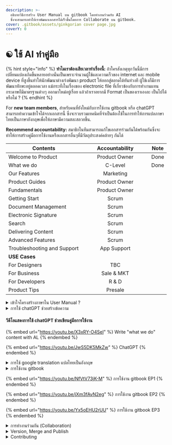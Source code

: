 ```yaml
---
description: >-
  อธิบายวิธีการสร้าง User Manual บน gitbook โดยทำงานร่วมกับ AI
  ซึ่งจะสามารถทำให้เราพัฒนาเอกสารได้เร็วขึ้นโดยการ Collaborate บน gitbook.
cover: .gitbook/assets/ginkgorian cover page.jpg
coverY: 0
---
```


# ☯ ใช้ AI ทำคู่มือ



{% hint style="info" %}
**ทำไมเราต้องเสียเวลาทำเรื่องนี้:** ถ้าใครสังเกตุทุกวันนี้มีการเปลี่ยนแปลงเกิดขึ้นหลายอย่างนั่นเป็นเพราะจำนวนผู้ใช้และความเร็วของ internet และ mobile device ที่สูงขึ้นทำให้นักพัฒนาต่างเร่งพัฒนา product ให้ออกสู่ตลาดได้ทันท่วงที ผู้ใช้เงก็มีการพัฒนาทักษะอยู่ตลอดเวลา แม้กระทั่งในเรื่องของ electronic file ที่เกี่ยวข้องกับการทำงานแทนกระดาษก็มีมาตรฐานต่างๆ ออกมาใหม่อยู่เรื่อย แล้วถ้าเราอยากมี Format เป็นของเราเองละ เป็นไปได้หรือไม่ ?
{% endhint %}

For **new team members**, สำหรับคนที่ยังใหม่กับการใช้งาน gitbook หรือ chatGPT สามารถทำความเข้าใจได้จากเอกสารนี้ ซึ่งจะรวบรวมเทคนิคที่จำเป็นต้องใช้ในการทำให้การแปลภาษาไทยเป็นภาษาอังกฤษเพื่อให้ภาษามีความสละสลวยขึ้น.

**Recommend accountability:** สมาชิกในทีมสามารถแก้ไขเอกสารร่วมกันได้พร้อมกันซึ่งจะทำให้การสร้างคู่มือการใช้งานหรือเอกสารอื่นๆที่มีวัตถุประสงค์คล้ายๆ กันได้

<table><thead><tr><th width="274.3333333333333">Contents</th><th width="237" align="center">Accountability</th><th align="center">Note</th></tr></thead><tbody><tr><td>Welcome to Product</td><td align="center">Product Owner</td><td align="center">Done</td></tr><tr><td>What we do</td><td align="center">C-Level</td><td align="center">Done</td></tr><tr><td>Our Features</td><td align="center">Marketing</td><td align="center"></td></tr><tr><td>Product Guides</td><td align="center">Product Owner</td><td align="center"></td></tr><tr><td>Fundamentals</td><td align="center">Product Owner</td><td align="center"></td></tr><tr><td>Getting Start</td><td align="center">Scrum</td><td align="center"></td></tr><tr><td>Document Management</td><td align="center">Scrum</td><td align="center"></td></tr><tr><td>Electronic Signature</td><td align="center">Scrum</td><td align="center"></td></tr><tr><td>Search</td><td align="center">Scrum</td><td align="center"></td></tr><tr><td>Delivering Content</td><td align="center">Scrum</td><td align="center"></td></tr><tr><td>Advanced Features</td><td align="center">Scrum</td><td align="center"></td></tr><tr><td>Troubleshooting and Support</td><td align="center">App Support</td><td align="center"></td></tr><tr><td><strong>USE Cases</strong></td><td align="center"></td><td align="center"></td></tr><tr><td>   For Designers</td><td align="center">TBC</td><td align="center"></td></tr><tr><td>   For Business</td><td align="center">Sale &#x26; MKT</td><td align="center"></td></tr><tr><td>   For Developers</td><td align="center">R &#x26; D</td><td align="center"></td></tr><tr><td>Product Tips</td><td align="center">Presale</td><td align="center"></td></tr></tbody></table>

<details>

<summary>เข้าใจโครงสร้างภาษาใน User Manual ?</summary>

* ให้ใช้สรรพนามเรียกผู้ใช้งานที่กำลังอ่านคู่มือว่า You.
* ให้เรียกผู้ส่งเอกสารให้ผู้อื่นลงนามว่า Sender.
* ให้เรียกผู้รับเอกสารเพื่อลงนามว่า Recipient(s).
* ให้เรียกลูกค้าที่เป็นสมาชิกแบบเสียเงินว่า Premium member หรือ Premium Subscriber.
* ให้เรียกลูกค้าที่เป็นสมาชิกแบบใช้ฟรีว่า Freemium member&#x20;



</details>

<details>

<summary>การใช้ chatGPT ช่วยสร้างข้อความ</summary>

การใช้ chatGPT ช่วยเขียนคู่มือการใช้งานเราจะต้องสร้างข้อความคำสั่งเป็นภาษอังกฤษที่ต้องชัดเจน กระชับ เช่น ให้เขียนอะไร เขียนให้ใครอ่านโดยอธิบายให้ชัดเจนถึงวัตถุประสงค์ที่คุณอยากได้ เช่น explain to customer what we do in software development to make our zDOX platform to reach our company vision that said "We believe people can work and live without paper."



Chat GPT ช่วยยกระดับการใช้ภาษาอังกฤษให้มีความสละสลวยมากขึ้นจนถึงระดับทางการคือ ChatGPT โดยทุกท่านสามารถนำภาษาอังกฤษที่ได้จากการแปลบน Google Translate มาให้แชท GPT ช่วยขัดเกลาประโยคนั้นๆ โดยพิมพ์ใน chat GPT และวางประโยคนั้นๆ ต่อท้าย

พิมพ์คำว่า Help improve this sentence ; วางประโยคภาษาอังกฤษที่แปลมาจาก GoogleTranslatet&#x20;

</details>

#### วีดีโอแสดงการใช้ chatGPT ช่วยเขียนคู่มือการใช้งาน

{% embed url="https://youtu.be/X3xRY-O4SeI" %}
Write "what we do" content with AL
{% endembed %}

{% embed url="https://youtu.be/JwS5DK5MkZw" %}
ChatGPT
{% endembed %}

<details>

<summary>การใช้ google translation แปลไทยเป็นอังกฤษ</summary>

สำหรับการใช้ Google translation ในการแปลให้ปรับประโยคภาษาไทยให้มีความกระชับก่อนแปล เช่น การตัดประธานของประโยคหรือคำในประโยคที่ใช้ฟุ่มเฟือยเพราะจะส่งผลให้รูปประโยคภาษาอังกฤษที่แปลจาก Google Translate นั้นมีความซับซ้อนและเข้าใจยากหรือสื่อความหมายผิดไม่ตรงตามบริบทในภาษาไทยที่ต้องการสื่อออกไป



</details>

<details>

<summary>การใช้งาน gitbook</summary>

สามารถอ่านรายละเอียดการใช้งาน gitbook เพิ่มเติมจาก [page gitbook](./#gitbook) ได้โดยตรงโดน Click ที่ [Link.](./#gitbook)

</details>

{% embed url="https://youtu.be/NfVtV73jK-M" %}
การใช้งาน gitbook EP1
{% endembed %}

{% embed url="https://youtu.be/jXm3fAvN2eg" %}
การใช้งาน gitbook EP2
{% endembed %}

{% embed url="https://youtu.be/Yx5oEHU2rUU" %}
การใช้งาน gitbook EP3
{% endembed %}

<details>

<summary>การทำงานร่วมกัน (Collaboration)</summary>



</details>

<details>

<summary>Version, Merge and Publish</summary>



</details>

<details>

<summary>Contributing</summary>

If you want to contribute changes, start a new change request and submit it for review. The People team will review it soon after.

</details>
